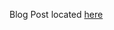 Blog Post located [here](https://medium.com/@johnryancottam/image-uploading-with-node-cloudinary-6f7796c8277a)
